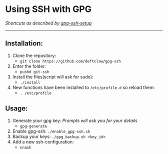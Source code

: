 # Using SSH with GPG
_Shortcuts as described by [gpg-ssh-setup](https://gist.github.com/deftclaw/a0de41d71e2248327e1387fd263f67ca)_  

---  

## Installation:
1. Clone the repository:  
    - `git clone https://github.com/deftclaw/gpg-ssh`  
2. Enter the folder:  
    - `pushd git-ssh`  
3. Install the files(script will ask for sudo):  
    - `./install`  
4. New functions have been installed to `/etc/profile.d` so reload them:  
    - `. /etc/profile`  

## Usage:  
1. Generate your gpg key: _Prompts will ask you for your details_  
    - `gpg-generate`  
2. Enable gpg-ssh:  `./enable_gpg-ssh.sh`  
3. Backup your keys: `./gpg_backup.sh <key_id>`  
4. Add a new ssh-configuration:  
    - `nnash`  
